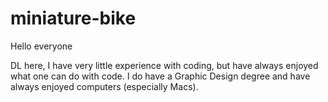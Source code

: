 # miniature-bike

Hello everyone

DL here, I have very little experience with coding, but have always enjoyed what one can do with code. I do have a Graphic Design degree and have always enjoyed computers (especially Macs). 
